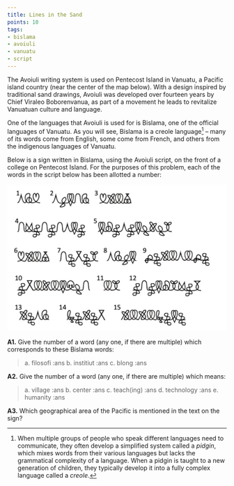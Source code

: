 ```yaml
---
title: Lines in the Sand
points: 10
tags:
- bislama
- avoiuli
- vanuatu
- script
---
```


The Avoiuli writing system is used on Pentecost Island in Vanuatu, a Pacific island country (near the center of
the map below). With a design inspired by traditional sand drawings, Avoiuli was developed over fourteen
years by Chief Viraleo Boborenvanua, as part of a movement he leads to revitalize Vanuatuan culture and
language.

One of the languages that Avoiuli is used for is Bislama, one of the official languages of Vanuatu. As you will
see, Bislama is a creole language[^1]
– many of its words come from English, some come from French, and
others from the indigenous languages of Vanuatu.

Below is a sign written in Bislama, using the Avoiuli script, on the front of a college on Pentecost Island. For
the purposes of this problem, each of the words in the script below has been allotted a number:

![Bislama script](../../pimg/naclo2022a-1.png)

**A1.** Give the number of a word (any one, if there are multiple) which corresponds to these Bislama words:

> a. filosofi :ans 
b. institiut :ans
c. blong :ans

**A2.** Give the number of a word (any one, if there are multiple) which means:

> a. village :ans
b. center :ans
c. teach(ing) :ans
d. technology :ans
e. humanity :ans

**A3.** Which geographical area of the Pacific is mentioned in the text on the sign?

[^1]: When multiple groups of people who speak different languages need to communicate, they often develop a simplified system
called a *pidgin*, which mixes words from their various languages but lacks the grammatical complexity of a language. When a
pidgin is taught to a new generation of children, they typically develop it into a fully complex language called a *creole*.